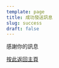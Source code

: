 ```yaml
---
template: page
title: 成功發送訊息
slug: success
draft: false
---
```

感謝你的訊息

[按此返回主頁](infosecdecompress.jeffreyhung.com)